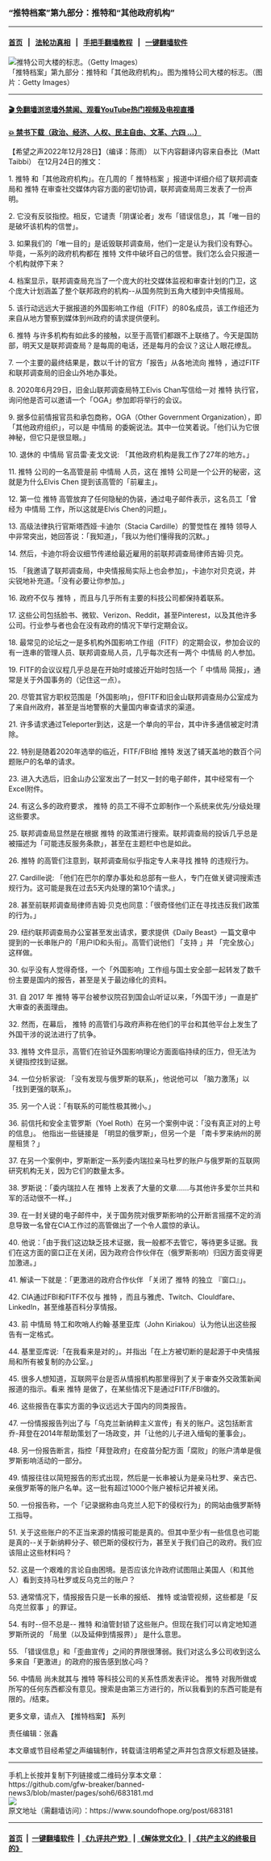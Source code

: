 ### “推特档案”第九部分：推特和“其他政府机构”
------------------------

#### [首页](https://github.com/gfw-breaker/banned-news3/blob/master/README.md) &nbsp;&nbsp;|&nbsp;&nbsp; [法轮功真相](https://github.com/begood0513/basic/blob/master/README.md)  &nbsp;&nbsp;|&nbsp;&nbsp; [手把手翻墙教程](https://github.com/gfw-breaker/guides/wiki)  &nbsp;&nbsp;|&nbsp;&nbsp; [一键翻墙软件](https://github.com/gfw-breaker/nogfw/blob/master/README.md)  



<div><img alt="推特公司大楼的标志。（Getty Images）" src="https://img.soundofhope.org/2022-11/1668176610101.jpg"/>
<br/><figcaption class="caption">
 「推特档案」第九部分：推特和「其他政府机构」。图为推特公司大楼的标志。（图片：Getty Images）
</figcaption></div><hr/>

#### [ 🎬  免翻墙浏览墙外禁闻、观看YouTube热门视频及电视直播](https://github.com/gfw-breaker/HelloWorld)

#### [ 💥  禁书下载（政治、经济、人权、民主自由、文革、六四 ...）](https://github.com/gfw-breaker/books/blob/master/README.md)

<div><div class="Content__Wrapper sc-1bvya0-0 elmmKw article_body" itemprop="articleBody">
 <div id="post_place_1">
 </div>
 <p class="meta-top">
  <span class="meta">
   【希望之声2022年12月28日】（编译：陈雨）
  </span>
  以下内容翻译内容来自泰比（Matt Taibbi） 在12月24日的推文：
 </p>
 <p>
  1.
  <ok href="/term/1190">
   推特
  </ok>
  和「其他政府机构」。在几周的「
  <ok href="/term/816387">
   推特档案
  </ok>
  」报道中详细介绍了联邦调查局和
  <ok href="/term/1190">
   推特
  </ok>
  在审查社交媒体内容方面的密切协调，联邦调查局周三发表了一份声明。
 </p>
 <p>
  2. 它没有反驳指控。相反，它谴责「阴谋论者」发布「错误信息」，其「唯一目的是破坏该机构的信誉」。
 </p>
 <p>
  3. 如果我们的「唯一目的」是诋毁联邦调查局，他们一定是认为我们没有野心。毕竟，一系列的政府机构都在
  <ok href="/term/1190">
   推特
  </ok>
  文件中破坏自己的信誉。我们怎么会只报道一个机构就停下来？
 </p>
 <p>
  4. 档案显示，联邦调查局充当了一个庞大的社交媒体监视和审查计划的门卫，这个庞大计划涵盖了整个联邦政府的机构--从国务院到五角大楼到中央情报局。
 </p>
 <p>
  5. 该行动远远大于据报道的外国影响工作组（FITF）的80名成员，该工作组还为来自从地方警察到媒体到州政府的请求提供便利。
 </p>
 <p>
  6.
  <ok href="/term/1190">
   推特
  </ok>
  与许多机构有如此多的接触，以至于高管们都跟不上联络了。今天是国防部，明天又是联邦调查局？是每周的电话，还是每月的会议？这让人眼花缭乱。
 </p>
 <p>
  7. 一个主要的最终结果是，数以千计的官方「报告」从各地流向
  <ok href="/term/1190">
   推特
  </ok>
  ，通过FITF和联邦调查局的旧金山外地办事处。
 </p>
 <p>
  8. 2020年6月29日，旧金山联邦调查局特工Elvis Chan写信给一对
  <ok href="/term/1190">
   推特
  </ok>
  执行官，询问他是否可以邀请一个「OGA」参加即将举行的会议。
 </p>
 <p>
  9. 据多位前情报官员和承包商称，OGA（Other Government Organization），即「其他政府组织」，可以是
  <ok href="/term/4178">
   中情局
  </ok>
  的委婉说法。其中一位笑着说。「他们认为它很神秘，但它只是很显眼。」
 </p>
 <p>
  10. 退休的
  <ok href="/term/4178">
   中情局
  </ok>
  官员雷·麦戈文说: 「其他政府机构是我工作了27年的地方。」
 </p>
 <p>
  11.
  <ok href="/term/1190">
   推特
  </ok>
  公司的一名高管是前
  <ok href="/term/4178">
   中情局
  </ok>
  人员，这在
  <ok href="/term/1190">
   推特
  </ok>
  公司是一个公开的秘密，这就是为什么Elvis Chen 提到该高管的「前雇主」。
 </p>
 <p>
  12. 第一位
  <ok href="/term/1190">
   推特
  </ok>
  高管放弃了任何隐秘的伪装，通过电子邮件表示，这名员工「曾经为
  <ok href="/term/4178">
   中情局
  </ok>
  工作，所以这就是Elvis Chen的问题」。
 </p>
 <p>
  13. 高级法律执行官斯塔西娅·卡迪尔（Stacia Cardille）的警觉性在
  <ok href="/term/1190">
   推特
  </ok>
  领导人中非常突出，她回答说：「我知道」，「我以为他们懂得我的沉默。」
 </p>
 <p>
  14. 然后，卡迪尔将会议细节传递给最近雇用的前联邦调查局律师吉姆·贝克。
 </p>
 <p>
  15. 「我邀请了联邦调查局，中央情报局实际上也会参加」，卡迪尔对贝克说，并尖锐地补充道。「没有必要让你参加。」
 </p>
 <p>
  16. 政府不仅与
  <ok href="/term/1190">
   推特
  </ok>
  ，而且与几乎所有主要的科技公司都保持着联系。
 </p>
 <p>
  17. 这些公司包括脸书、微软、Verizon、Reddit，甚至Pinterest，以及其他许多公司。行业参与者也会在没有政府的情况下举行定期会议。
 </p>
 <p>
  18. 最常见的论坛之一是多机构外国影响工作组（FITF）的定期会议，参加会议的有一连串的管理人员、联邦调查局人员，几乎每次还有一两个
  <ok href="/term/4178">
   中情局
  </ok>
  的人参加。
 </p>
 <p>
  19. FITF的会议议程几乎总是在开始时或接近开始时包括一个「
  <ok href="/term/4178">
   中情局
  </ok>
  简报」，通常是关于外国事务的（记住这一点）。
 </p>
 <p>
  20. 尽管其官方职权范围是「外国影响」，但FITF和旧金山联邦调查局办公室成为了来自州政府，甚至是当地警察的大量国内审查请求的渠道。
 </p>
 <p>
  21. 许多请求通过Teleporter到达，这是一个单向的平台，其中许多通信被定时清除。
 </p>
 <p>
  22. 特别是随着2020年选举的临近，FITF/FBI给
  <ok href="/term/1190">
   推特
  </ok>
  发送了铺天盖地的数百个问题账户的名单的请求。
 </p>
 <p>
  23. 进入大选后，旧金山办公室发出了一封又一封的电子邮件，其中经常有一个Excel附件。
 </p>
 <p>
  24. 有这么多的政府要求，
  <ok href="/term/1190">
   推特
  </ok>
  的员工不得不立即制作一个系统来优先/分级处理这些要求。
 </p>
 <p>
  25. 联邦调查局显然是在根据
  <ok href="/term/1190">
   推特
  </ok>
  的政策进行搜索。联邦调查局的投诉几乎总是被描述为「可能违反服务条款」，甚至在主题栏中也是如此。
 </p>
 <p>
  26.
  <ok href="/term/1190">
   推特
  </ok>
  的高管们注意到，联邦调查局似乎指定专人来寻找
  <ok href="/term/1190">
   推特
  </ok>
  的违规行为。
 </p>
 <p>
  27. Cardille说: 「他们在巴尔的摩办事处和总部有一些人，专门在做关键词搜索违规行为。这可能是我在过去5天内处理的第10个请求。」
 </p>
 <p>
  28. 甚至前联邦调查局律师吉姆·贝克也同意：「很奇怪他们正在寻找违反我们政策的行为。」
 </p>
 <p>
  29. 纽约联邦调查局办公室甚至发出请求，要求提供《Daily Beast》一篇文章中提到的一长串账户的「用户ID和头衔」。高管们说他们 「支持 」并 「完全放心」这样做。
 </p>
 <p>
  30. 似乎没有人觉得奇怪，一个「外国影响」工作组与国土安全部一起转发了数千份主要是国内的报告，甚至是关于最边缘化的资料。
 </p>
 <p>
  31. 自 2017 年
  <ok href="/term/1190">
   推特
  </ok>
  等平台被参议院召到国会山听证以来，「外国干涉」一直是扩大审查的表面理由。
 </p>
 <p>
  32. 然而，在幕后，
  <ok href="/term/1190">
   推特
  </ok>
  的高管们与政府声称在他们的平台和其他平台上发生了外国干涉的说法进行了抗争。
 </p>
 <p>
  33.
  <ok href="/term/1190">
   推特
  </ok>
  文件显示，高管们在验证外国影响理论方面面临持续的压力，但无法为关键指控找到证据。
 </p>
 <p>
  34. 一位分析家说: 「没有发现与俄罗斯的联系」，他说他可以 「脑力激荡」以 「找到更强的联系」。
 </p>
 <p>
  35. 另一个人说：「有联系的可能性极其微小。」
 </p>
 <p>
  36. 前信托和安全主管罗斯（Yoel Roth）在另一个案例中说：「没有真正对的上号的信息」。 他指出一些链接是 「明显的俄罗斯」，但另一个是 「南卡罗来纳州的房屋租赁？」
 </p>
 <p>
  37. 在另一个案例中，罗斯断定一系列委内瑞拉亲马杜罗的账户与俄罗斯的互联网研究机构无关，因为它们的数量太多。
 </p>
 <p>
  38. 罗斯说：「委内瑞拉人在
  <ok href="/term/1190">
   推特
  </ok>
  上发表了大量的文章......与其他许多爱尔兰共和军的活动很不一样。」
 </p>
 <p>
  39. 在一封关键的电子邮件中，关于国务院对俄罗斯影响的公开断言摇摆不定的消息导致一名曾在CIA工作过的高管做出了一个令人震惊的承认。
 </p>
 <p>
  40. 他说：「由于我们这边缺乏技术证据，我一般都不去管它，等待更多证据。我们在这方面的窗口正在关闭，因为政府合作伙伴在（俄罗斯影响）归因方面变得更加激进。」
 </p>
 <p>
  41. 解读一下就是：「更激进的政府合作伙伴 「关闭了
  <ok href="/term/1190">
   推特
  </ok>
  的独立 『窗口』」。
 </p>
 <p>
  42. CIA通过FBI和FITF不仅与
  <ok href="/term/1190">
   推特
  </ok>
  ，而且与雅虎、Twitch、Clouldfare、LinkedIn，甚至维基百科分享情报。
 </p>
 <p>
  43. 前
  <ok href="/term/4178">
   中情局
  </ok>
  特工和吹哨人约翰·基里亚库（John Kiriakou）认为他认出这些报告有一定格式。
 </p>
 <p>
  44. 基里亚库说:「在我看来是对的」。并指出「在上方被切断的是起源于中央情报局和所有被复制的办公室。」
 </p>
 <p>
  45. 很多人想知道，互联网平台是否从情报机构那里得到了关于审查外交政策新闻报道的指示。看来
  <ok href="/term/1190">
   推特
  </ok>
  是做了，在某些情况下是通过FITF/FBI做的。
 </p>
 <p>
  46. 这些报告在事实方面的争议远远大于国内的同类报告。
 </p>
 <p>
  47. 一份情报报告列出了与「乌克兰新纳粹主义宣传」有关的账户。这包括断言乔-拜登在2014年帮助策划了一场政变，并「让他的儿子进入缅甸的董事会」。
 </p>
 <p>
  48. 另一份报告断言，指控「拜登政府」在疫苗分配方面「腐败」的账户清单是俄罗斯影响活动的一部分。
 </p>
 <p>
  49. 情报往往以简短报告的形式出现，然后是一长串被认为是亲马杜罗、亲古巴、亲俄罗斯等的账户名单。这一批有超过1000个账户被标记并被关闭。
 </p>
 <p>
  50. 一份报告称，一个「记录据称由乌克兰人犯下的侵权行为」的网站由俄罗斯特工指导。
 </p>
 <p>
  51. 关于这些账户的不正当来源的情报可能是真的。但其中至少有一些信息也可能是真的--关于新纳粹分子、顿巴斯的侵权行为，甚至关于我们自己的政府。我们应该阻止这些材料吗？
 </p>
 <p>
  52. 这是一个艰难的言论自由困境。是否应该允许政府试图阻止美国人（和其他人）看到支持马杜罗或反乌克兰的账户？
 </p>
 <p>
  53. 通常情况下，情报报告只是一长串的报纸、
  <ok href="/term/1190">
   推特
  </ok>
  或油管视频，这些都是「反乌克兰叙事 」的罪证。
 </p>
 <p>
  54. 有时--但不总是--
  <ok href="/term/1190">
   推特
  </ok>
  和油管封锁了这些账户。但现在我们可以肯定地知道罗斯所说的 「局里（以及延伸到情报界）」 是什么意思。
 </p>
 <p>
  55. 「错误信息」和「歪曲宣传」之间的界限很薄弱。我们对这么多公司收到这么多来自「更激进」的政府的报告感到放心吗？
 </p>
 <p>
  56.
  <ok href="/term/4178">
   中情局
  </ok>
  尚未就其与
  <ok href="/term/1190">
   推特
  </ok>
  等科技公司的关系性质发表评论。
  <ok href="/term/1190">
   推特
  </ok>
  对我所做或所写的任何东西都没有意见。搜索是由第三方进行的，所以我看到的东西可能是有限的。/结束。
 </p>
 <p>
  更多文章，请点入
  <ok href="https://www.soundofhope.org/term/818616">
   【推特档案】
  </ok>
  系列
 </p>
 <p class="meta-btm">
  责任编辑：张鑫
 </p>
 <p class="meta-btm">
  本文章或节目经希望之声编辑制作，转载请注明希望之声并包含原文标题及链接。
 </p>
</div>
</div>
<hr/>
手机上长按并复制下列链接或二维码分享本文章：<br/>
https://github.com/gfw-breaker/banned-news3/blob/master/pages/soh6/683181.md <br/>
<a href='https://github.com/gfw-breaker/banned-news3/blob/master/pages/soh6/683181.md'><img src='https://github.com/gfw-breaker/banned-news3/blob/master/pages/soh6/683181.md.png'/></a> <br/>
原文地址（需翻墙访问）：https://www.soundofhope.org/post/683181


------------------------
#### [首页](https://github.com/gfw-breaker/banned-news3/blob/master/README.md) &nbsp;|&nbsp; [一键翻墙软件](https://github.com/gfw-breaker/nogfw/blob/master/README.md) &nbsp;| [《九评共产党》](https://github.com/gfw-breaker/9ping.md/blob/master/README.md#九评之一评共产党是什么) | [《解体党文化》](https://github.com/gfw-breaker/jtdwh.md/blob/master/README.md) | [《共产主义的终极目的》](https://github.com/gfw-breaker/gczydzjmd.md/blob/master/README.md)


<img src='http://gfw-breaker.win/banned-news3/pages/soh6/683181.md' width='0px' height='0px'/>